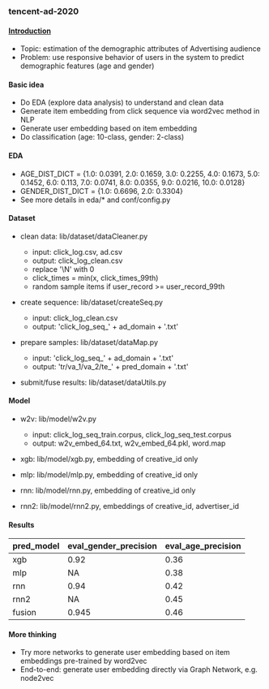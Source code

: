 ### tencent-ad-2020

#### [Introduction](https://algo.qq.com/index.html?lang=en)
- Topic: estimation of the demographic attributes of Advertising audience
- Problem: use responsive behavior of users in the system to predict demographic features (age and gender)

#### Basic idea
- Do EDA (explore data analysis) to understand and clean data
- Generate item embedding from click sequence via word2vec method in NLP
- Generate user embedding based on item embedding
- Do classification (age: 10-class, gender: 2-class)

#### EDA
- AGE_DIST_DICT = {1.0: 0.0391, 2.0: 0.1659, 3.0: 0.2255, 4.0: 0.1673, 5.0: 0.1452, 6.0: 0.113, 7.0: 0.0741, 8.0: 0.0355, 9.0: 0.0216, 10.0: 0.0128}
- GENDER_DIST_DICT = {1.0: 0.6696, 2.0: 0.3304}
- See more details in eda/* and conf/config.py

#### Dataset
- clean data: lib/dataset/dataCleaner.py
    - input: click_log.csv, ad.csv
    - output: click_log_clean.csv
    - replace '\\N' with 0
    - click_times = min(x, click_times_99th)
    - random sample items if user_record >= user_record_99th

- create sequence: lib/dataset/createSeq.py
    - input: click_log_clean.csv
    - output: 'click_log_seq_' + ad_domain + '.txt'

- prepare samples: lib/dataset/dataMap.py
    - input: 'click_log_seq_' + ad_domain + '.txt'
    - output: 'tr/va_1/va_2/te_' + pred_domain + '.txt'

- submit/fuse results: lib/dataset/dataUtils.py
    
#### Model
- w2v: lib/model/w2v.py
    - input: click_log_seq_train.corpus, click_log_seq_test.corpus
    - output: w2v_embed_64.txt, w2v_embed_64.pkl, word.map

- xgb: lib/model/xgb.py, embedding of creative_id only 

- mlp: lib/model/mlp.py, embedding of creative_id only 

- rnn: lib/model/rnn.py, embedding of creative_id only 

- rnn2: lib/model/rnn2.py, embeddings of creative_id, advertiser_id

#### Results

|pred_model|eval_gender_precision|eval_age_precision
|---|---|---
|xgb|0.92|0.36
|mlp|NA|0.38
|rnn|0.94|0.42
|rnn2|NA|0.45
|fusion|0.945|0.46

#### More thinking
- Try more networks to generate user embedding based on item embeddings pre-trained by word2vec
- End-to-end: generate user embedding directly via Graph Network, e.g. node2vec